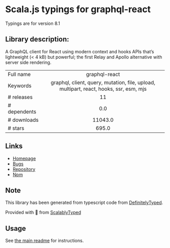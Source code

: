 
# Scala.js typings for graphql-react

Typings are for version 8.1

## Library description:
A GraphQL client for React using modern context and hooks APIs that’s lightweight (< 4 kB) but powerful; the first Relay and Apollo alternative with server side rendering.

|                    |                 |
| ------------------ | :-------------: |
| Full name          | graphql-react |
| Keywords           | graphql, client, query, mutation, file, upload, multipart, react, hooks, ssr, esm, mjs |
| # releases         | 11 |
| # dependents       | 0.0 |
| # downloads        | 11043.0 |
| # stars            | 695.0 |

## Links
- [Homepage](https://github.com/jaydenseric/graphql-react#readme)
- [Bugs](https://github.com/jaydenseric/graphql-react/issues)
- [Repository](https://github.com/jaydenseric/graphql-react)
- [Npm](https://www.npmjs.com/package/graphql-react)
    


## Note
This library has been generated from typescript code from [DefinitelyTyped](https://definitelytyped.org).

Provided with :purple_heart: from [ScalablyTyped](https://github.com/oyvindberg/ScalablyTyped)

## Usage
See [the main readme](../../readme.md) for instructions.



